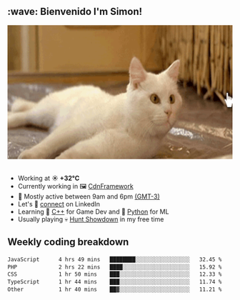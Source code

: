 <h2>:wave: <b>Bienvenido I'm Simon!&nbsp;</b></h2>

<section>
  <img src="./static/banner.gif" height=300 width=1000>
</section>

<br>

<ul>
  <li>
		<!--START_SECTION:weather-->
		Working at <b>☀️   +32°C</b>
		<!--END_SECTION:weather-->
  </li>
  <li>
    Currently working in 🖼️&nbsp;<a href=https://github.com/snapverse/cdn-framework target=_blank>CdnFramework</a>
  </li>
  <li>
    🚩 Mostly active between 9am and 6pm <a href=https://onlinealarmkur.com/world/es target=_blank>(GMT-3)</a>
  </li>
  <li>
    Let's 🔗&nbsp;<a href=https://www.linkedin.com/in/itsimmons target=_blank>connect</a> on LinkedIn
  </li>
  <li>
    Learning 👴&nbsp;<a href=https://images3.memedroid.com/images/UPLOADED755/65f2bce6734f6.webp target=_blank>C++</a> for Game Dev and 🐍&nbsp;<a href=https://qph.cf2.quoracdn.net/main-qimg-4472b6229cb75bf66ab531f3ebd4f975-lq target=_blank>Python</a> for ML
  </li>
  <li>
    Usually playing 💀&nbsp;<a href=https://www.huntshowdown.com target=_blank>Hunt Showdown</a> in my free time
  </li>
</ul>

<h2><b>Weekly coding breakdown </b></h2>

<!--START_SECTION:waka-->

```txt
JavaScript      4 hrs 49 mins   ████████░░░░░░░░░░░░░░░░░   32.45 %
PHP             2 hrs 22 mins   ████░░░░░░░░░░░░░░░░░░░░░   15.92 %
CSS             1 hr 50 mins    ███░░░░░░░░░░░░░░░░░░░░░░   12.33 %
TypeScript      1 hr 44 mins    ███░░░░░░░░░░░░░░░░░░░░░░   11.74 %
Other           1 hr 40 mins    ██▓░░░░░░░░░░░░░░░░░░░░░░   11.21 %
```

<!--END_SECTION:waka-->
